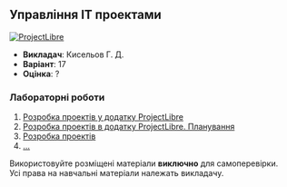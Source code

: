 ## Управління ІТ проектами

[![ProjectLibre](https://img.shields.io/badge/ProjectLibre-black?style=for-the-badge&logo=openproject&logoColor=red)](#)

- **Викладач**: Кисельов Г. Д.
- **Варіант**: 17
- **Оцінка**: ?

### Лабораторні роботи
  1. [Розробка проектів у додатку ProjectLibre](./Lab1/)
  2. [Розробка проектів в додатку ProjectLibre. Планування](./Lab2/)
  3. [Розробка проектів](./Lab3/)
  4. [...](./Lab4/)

Використовуйте розміщені матеріали **виключно** для самоперевірки. <br>
Усі права на навчальні матеріали належать викладачу.